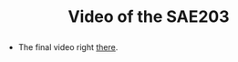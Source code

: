 
# <p align="center">Video of the SAE203</p>

<!-- * Google drive of all our video content for this project just right [here](https://drive.google.com/drive/folders/1xbm0AnacemO4SucVnBMUW-LgsWGmZ1yv?usp=sharing).-->
* The final video right [there](https://youtu.be/bEIvSPX3b78).

